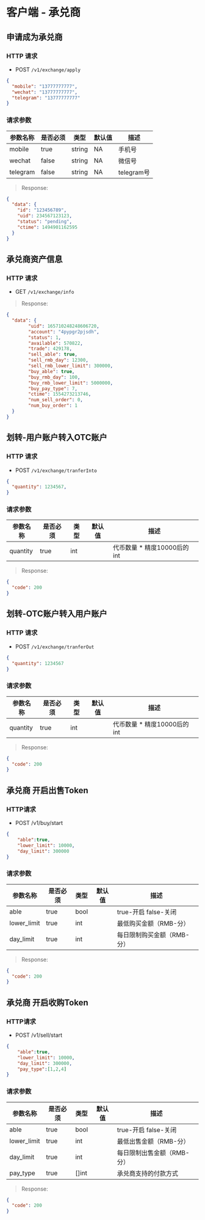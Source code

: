 # 客户端 - 承兑商

## 申请成为承兑商
### HTTP 请求

- POST `/v1/exchange/apply`

```json
{
  "mobile": "13777777777",
  "wechat": "13777777777",
  "telegram": "13777777777"
}
```

### 请求参数

| 参数名称     | 是否必须 | 类型   | 默认值 | 描述 
| ----------- | ------- | ------ | ----- | -----------
| mobile      | true    | string | NA    | 手机号
| wechat      | false   | string | NA    | 微信号
| telegram    | false   | string | NA    | telegram号

> Response:

```json
{  
  "data": {
    "id": "123456789",
    "uid": 234567123123,
    "status": "pending",
    "ctime": 1494901162595
  }
}
```

## 承兑商资产信息
### HTTP 请求

- GET `/v1/exchange/info`

> Response:

```json
{  
  "data": {
        "uid": 165710248248606720,
        "account": "4pypgr2pjsdh",
        "status": 1,
        "available": 570822,
        "trade": 429178,
        "sell_able": true,
        "sell_rmb_day": 12300,
        "sell_rmb_lower_limit": 300000,
        "buy_able": true,
        "buy_rmb_day": 100,
        "buy_rmb_lower_limit": 5000000,
        "buy_pay_type": 7,
        "ctime": 1554273213746,
        "num_sell_order": 0,
        "num_buy_order": 1
  }
}
```


## 划转-用户账户转入OTC账户
### HTTP 请求

- POST `/v1/exchange/tranferInto`

```json
{
  "quantity": 1234567,
}
```

### 请求参数

| 参数名称     | 是否必须 | 类型   | 默认值 | 描述 
| ----------- | ------- | ------ | ----- | -----------
| quantity    | true    | int |     | 代币数量 * 精度10000后的int

> Response:

```json
{  
  "code": 200
}
```

## 划转-OTC账户转入用户账户
### HTTP 请求

- POST `/v1/exchange/tranferOut`

```json
{
  "quantity": 1234567
}
```

### 请求参数

| 参数名称     | 是否必须 | 类型   | 默认值 | 描述 
| ----------- | ------- | ------ | ----- | -----------
| quantity    | true    | int  |    | 代币数量 * 精度10000后的int

> Response:

```json
{  
  "code": 200
}
```

## 承兑商 开启出售Token
### HTTP请求
- POST /v1/buy/start

```json
{
	"able":true,
	"lower_limit": 10000,
	"day_limit": 300000
}
```
### 请求参数

| 参数名称     | 是否必须 | 类型   | 默认值 | 描述 
| ----------- | ------- | ------ | ----- | -----------
| able    | true    | bool |    | true-开启 false-关闭
| lower_limit    | true    | int |    | 最低购买金额（RMB-分）
| day_limit    | true    | int |    | 每日限制购买金额（RMB-分）

> Response:

```json
{  
  "code": 200
}
```

## 承兑商 开启收购Token
### HTTP请求
- POST /v1/sell/start

```json
{
	"able":true,
	"lower_limit": 10000,
	"day_limit": 300000,
	"pay_type":[1,2,4]
}
```
### 请求参数

| 参数名称     | 是否必须 | 类型   | 默认值 | 描述 
| ----------- | ------- | ------ | ----- | -----------
| able    | true    | bool |    | true-开启 false-关闭
| lower_limit    | true    | int |    | 最低出售金额（RMB-分）
| day_limit    | true    | int |    | 每日限制出售金额（RMB-分）
| pay_type | true | []int | |承兑商支持的付款方式

> Response:

```json
{  
  "code": 200
}
```
